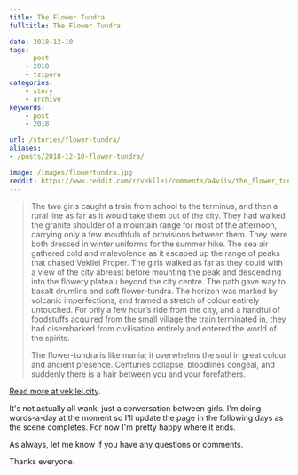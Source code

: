 ```yaml
---
title: The Flower Tundra
fulltitle: The Flower Tundra

date: 2018-12-10
tags:
    - post
    - 2018
    - tzipora
categories:
    - story
    - archive
keywords:
    - post
    - 2018

url: /stories/flower-tundra/
aliases:
- /posts/2018-12-10-flower-tundra/

image: /images/flowertundra.jpg
reddit: https://www.reddit.com/r/vekllei/comments/a4viiv/the_flower_tundra/
---
```


>The two girls caught a train from school to the terminus, and then a rural line as far as it would take them out of the city. They had walked the granite shoulder of a mountain range for most of the afternoon, carrying only a few mouthfuls of provisions between them. They were both dressed in winter uniforms for the summer hike. The sea air gathered cold and malevolence as it escaped up the range of peaks that chased Vekllei Proper. The girls walked as far as they could with a view of the city abreast before mounting the peak and descending into the flowery plateau beyond the city centre. The path gave way to basalt drumlins and soft flower-tundra. The horizon was marked by volcanic imperfections, and framed a stretch of colour entirely untouched. For only a few hour’s ride from the city, and a handful of foodstuffs acquired from the small village the train terminated in, they had disembarked from civilisation entirely and entered the world of the spirits.
>
>The flower-tundra is like mania; it overwhelms the soul in great colour and ancient presence. Centuries collapse, bloodlines congeal, and suddenly there is a hair between you and your forefathers.

[Read more at vekllei.city](https://vekllei.city/2018/12/10/the-flower-tundra/).

It's not actually all wank, just a conversation between girls. I'm doing words-a-day at the moment so I'll update the page in the following days as the scene completes. For now I'm pretty happy where it ends.

As always, let me know if you have any questions or comments.

Thanks everyone.
